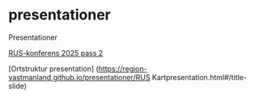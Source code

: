 # presentationer
Presentationer


[RUS-konferens 2025 pass 2](https://region-vastmanland.github.io/presentationer/RUS_pass2.html)

[Ortstruktur presentation] (https://region-vastmanland.github.io/presentationer/RUS Kartpresentation.html#/title-slide) 
